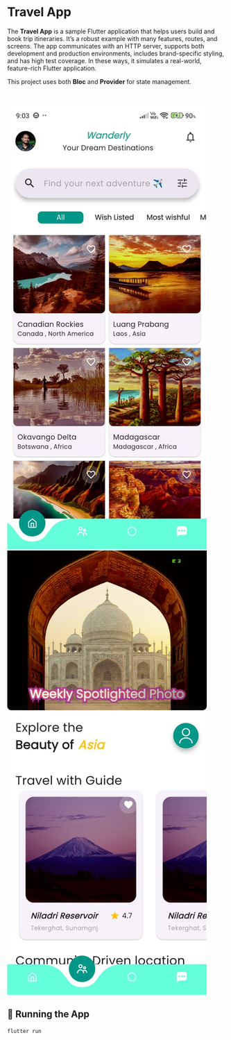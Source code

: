 # Travel App

The **Travel App** is a sample Flutter application that helps users build and book trip itineraries. It’s a robust example with many features, routes, and screens. The app communicates with an HTTP server, supports both development and production environments, includes brand-specific styling, and has high test coverage. In these ways, it simulates a real-world, feature-rich Flutter application.

This project uses both **Bloc** and **Provider** for state management.

<br>

![Home Screen](./assets/docs/home_screen.jpeg) 
![Contributor Screen](./assets/docs/community_screen.jpeg)




## 🚀 Running the App

```bash
flutter run
